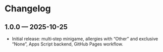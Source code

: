 # Changelog

## 1.0.0 — 2025-10-25
- Initial release: multi‑step minigame, allergies with “Other” and exclusive “None”, Apps Script backend, GitHub Pages workflow.
